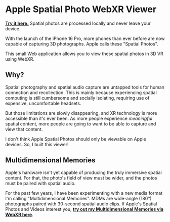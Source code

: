 # Apple Spatial Photo WebXR Viewer

[**Try it here.**](https://zachfox.github.io/spatial-photo-webxr-viewer) Spatial photos are processed locally and never leave your device.

With the launch of the iPhone 16 Pro, more phones than ever before are now capable of capturing 3D photographs. Apple calls these "Spatial Photos".

This small Web application allows you to view these spatial photos in 3D VR using WebXR.

## Why?

Spatial photography and spatial audio capture are untapped tools for human connection and recollection. This is mainly because experiencing spatial computing is still cumbersome and socially isolating, requiring use of expensive, uncomfortable headsets.

But those limitations are slowly disappearing, and XR technology is more accessible than it's ever been. As more people experience *meaningful* spatial content, more people are going to want to be able to capture and view that content.

I don't think Apple Spatial Photos should only be viewable on Apple devices. So, I built this viewer!

## Multidimensional Memories

Apple's hardware isn't yet capable of producing the truly immersive spatial content. For that, the photo's field of view must be wider, and the photos must be paired with spatial audio.

For the past few years, I have been experimenting with a new media format I'm calling "Multidimensional Memories". MDMs are wide-angle (180°) photographs paired with 30-second spatial audio clips. If Apple's Spatial Photos and Videos interest you, [**try out my Multidimensional Memories via WebXR here**](https://zachfox.photography/portfolio/immersive/).
